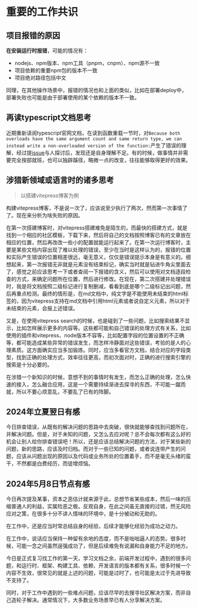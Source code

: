 # 重要的工作共识

## 项目报错的原因

**在安装运行时报错**，可能的情况有：

- nodejs、npm版本、npm工具（pnpm，cnpm）、npm源不一致
- 项目依赖的重要npm包的版本不一致
- 项目绝对路径包括中文

同理，在其他操作场景中，报错的情况也和上面的类似，比如在部署deploy中，部署失败也可能是由于部署使用的某个依赖的版本不一致。

## 再读typescript文档思考

近期重新读阅typescript官网文档，在读到函数重载一节时，对`Because both overloads have the same argument count and same return type, we can instead write a non-overloaded version of the function:`产生了错误的理解，经过提[issue](https://github.com/microsoft/TypeScript-Website/issues/3048)与人探讨后，发现还是自身理解不足。有的时候，做事情并非需要完全按部就班，也可以独辟蹊径，略微一点的改变，往往能够取得更好的效果。

## 涉猎新领域或语言时的诸多思考

> 以搭建vitepress博客为例

构建vitepress博客，不是说一次了，应该说至少执行了两次，然而第一次事情了了。现在来分析为啥失败的原因。

在第一次搭建博客时，对vitepress搭建难免是陌生的，而最快的搭建方式，就是找到一个相应的社区模板，下载下来，然后将自己的文档按照博客已有的文章放在相应的位置，然后再改改一些小的配置就能运行起来了。在第一次运行博客时，主要是某些文档内容出现了难以处理的错误，至少在当时是这样认为的，报错的位置和实际产生错误的位置相差很远，毫无意义，仅仅是错误提示本身是有意义的。细想起来，第一次报错无非就是元素没有结束标记，确实当时就是钻进牛角尖里面去了，感觉之前应该思考一下或者查阅一下报错的含义，然后可以使用对文档逐段检查的方式，来确定问题所在位置，然后进行修改。在现在，第二次搭建并处理错误时，我是将文档按照二级标记进行复制删减，看看到底是哪个二级标记出问题，然后再重点检测。最终的情形是，在md文档中，纯文字是不能使用未结束的html标签的，因为vitepress支持在md文档中引用html元素或者说自定义元素，所以对于未结束的元素，会报上述错误。

又是，在使用vitepress search的时候，也是碰到了一些问题，比如搜索结果不显示，比如怎样展示更多的内容等。这些都可能和自己错误的处理方式有关系，比如使用的插件和vitepress、node版本不容等，比如配置字段的位置设置的不正确等，都可能造成某些异常的错误发生，而怎样冷静面对这些错误，考验的是人的心理素质。这方面确实应当多加锻炼。同时，应当多看官方文档，结合对应的字段类型，找到正确的处理方式，效率往往更高，而初次面对时，正确的进行搜索引擎的搜索是十分必要的。

在涉猎一个新知识的时候，意想不到的事情时有发生，而怎么正确的处理，怎么快速的接入，怎么融合应用，这是一个需要持续渐进去探寻的东西，不可能一蹴而就，所以不要心烦意乱，不要乱了已有的阵脚。

## 2024年立夏翌日有感

今日排查错误，从既有的解决问题的思路中去突破，很快就能够查找到问题所在，并解决问题。但是，对于未知的问题，又怎么去应对呢？总不会每次都有这么好的机会让别人给你排查错误吧！所以，还是应该总结解决问题的方法，对于某些新的问题，新的思路，应该及时归档。而对于一些已知的问题，或者说连带产生的问题，应该从问题出现的原因以及代码或业务所处的位置着手，而不是毫无头绪的蛮干，不然都是白费经历，而徒增烦恼。

## 2024年5月8日节点有感

今日再次提及某事，资本之恶估计就来源于此，总想节省某些成本，然后一味的压缩普通人的利益，实属险恶之极。反观自身，在此之间虽无直接的过错，然无风险应对之策，在很多十分不讲人情味的环境中，是十分被动和无助的。

在工作中，还是应当时常总结自身的经验，后续才能够化经验为成功之动力。

在工作中，说话应当保持一种留有余地的态度，而不是咄咄逼人的态势。很多时候，可能一念之间虽然逞强成功了，但是后续难免有说漏和自身能力不足的地方。

今日是正式复习找工作的第一天，学习文档之余，前端开发过程中，遇到的很多问题，和运行时、框架、构建工具、依赖、开发语言的版本都有关系，很多时候一个内容不生效，很常见的就是上述的问题，可能是过时了，也可能是太过于先进导致不支持了。

同时，对于工作中遇到的一些难点问题，应该尽早的去搜寻社区解决方案，而非自己造轮子解决。通常情况下，大多数业务场景早已有人分享解决方案。
